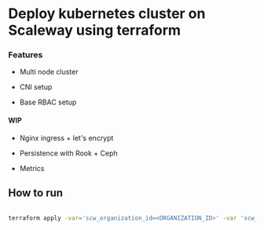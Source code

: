 # Deploy kubernetes cluster on Scaleway using terraform

### Features 

* Multi node cluster

* CNI setup 

* Base RBAC setup 


#### WIP 

* Nginx ingress + let's encrypt  

* Persistence with Rook + Ceph 

* Metrics 


## How to run

```bash

terraform apply -var='scw_organization_id=<ORGANIZATION_ID>' -var 'scw_secret_token=<SECRET>'
``` 
